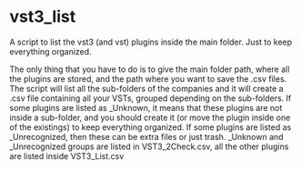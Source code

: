# vst3_list
A script to list the vst3 (and vst) plugins inside the main folder. Just to keep everything organized.

The only thing that you have to do is to give the main folder path, where all the plugins are stored, and the path where you want to save the .csv files.
The script will list all the sub-folders of the companies and it will create a .csv file containing all your VSTs, grouped depending on the sub-folders.
If some plugins are listed as _Unknown, it means that these plugins are not inside a sub-folder, and you should create it (or move the plugin inside one of the existings) to keep everything organized.
If some plugins are listed as _Unrecognized, then these can be extra files or just trash.
_Unknown and _Unrecognized groups are listed in VST3_2Check.csv, all the other plugins are listed inside VST3_List.csv
